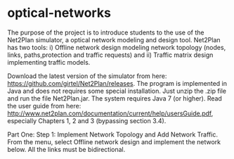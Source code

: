 # optical-networks

The purpose of the project is to introduce students to the use of the Net2Plan simulator, a
optical network modeling and design tool. Net2Plan has two tools: 
i) Offline network design modeling network topology (nodes, links, paths,protection and traffic requests) and 
ii) Traffic matrix design implementing traffic models.

Download the latest version of the simulator from here:
https://github.com/girtel/Net2Plan/releases. The program is implemented in Java and does not
requires some special installation. Just unzip the .zip file and run the file
Net2Plan.jar. The system requires Java 7 (or higher). Read the user guide
from here: http://www.net2plan.com/documentation/current/help/usersGuide.pdf, especially Chapters
1, 2 and 3 (bypassing section 3.4).

Part One:
Step 1: Implement Network Topology and Add Network Traffic.
From the menu, select Offline network design and implement the network below. All the
links must be bidirectional.
